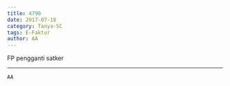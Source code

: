 ```yaml
---
title: 4790
date: 2017-07-18
category: Tanya-SC
tags: E-Faktur
author: AA
---
```


FP pengganti satker

---



`AA`
